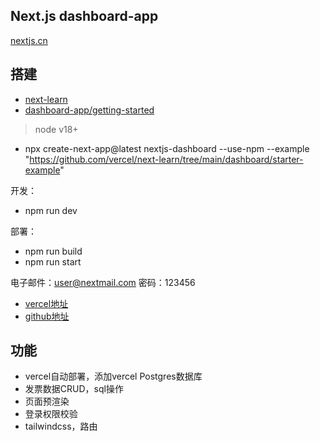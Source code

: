 ## Next.js dashboard-app


[nextjs.cn](https://www.nextjs.cn/docs/getting-started)



## 搭建


- [next-learn](https://github.com/vercel/next-learn)
- [dashboard-app/getting-started](https://nextjs.org/learn/dashboard-app/getting-started)

> node v18+

- npx create-next-app@latest nextjs-dashboard --use-npm --example "https://github.com/vercel/next-learn/tree/main/dashboard/starter-example"

开发：
- npm run dev


部署：
- npm run build
- npm run start

<!-- 账号密码 -->
电子邮件：user@nextmail.com
密码：123456



- [vercel地址](https://vercel.com/verneyzhous-projects/nextjs-dashboard)
- [github地址](https://github.com/verneyZhou/nextjs-dashboard)


## 功能

- vercel自动部署，添加vercel Postgres数据库
- 发票数据CRUD，sql操作
- 页面预渲染
- 登录权限校验
- tailwindcss，路由


